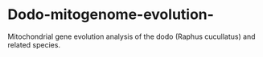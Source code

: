 # Dodo-mitogenome-evolution-
Mitochondrial gene evolution analysis of the dodo (Raphus cucullatus) and related species.
